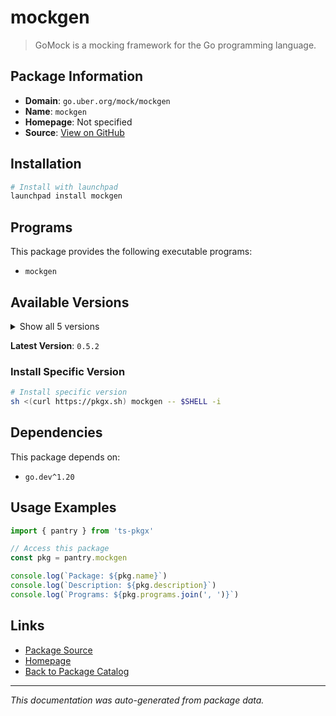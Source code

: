 # mockgen

> GoMock is a mocking framework for the Go programming language.

## Package Information

- **Domain**: `go.uber.org/mock/mockgen`
- **Name**: `mockgen`
- **Homepage**: Not specified
- **Source**: [View on GitHub](https://github.com/pkgxdev/pantry/tree/main/projects/go.uber.org/mock/mockgen/package.yml)

## Installation

```bash
# Install with launchpad
launchpad install mockgen
```

## Programs

This package provides the following executable programs:

- `mockgen`

## Available Versions

<details>
<summary>Show all 5 versions</summary>

- `0.5.2`, `0.5.1`, `0.5.0`, `0.4.0`, `0.3.0`

</details>

**Latest Version**: `0.5.2`

### Install Specific Version

```bash
# Install specific version
sh <(curl https://pkgx.sh) mockgen -- $SHELL -i
```

## Dependencies

This package depends on:

- `go.dev^1.20`

## Usage Examples

```typescript
import { pantry } from 'ts-pkgx'

// Access this package
const pkg = pantry.mockgen

console.log(`Package: ${pkg.name}`)
console.log(`Description: ${pkg.description}`)
console.log(`Programs: ${pkg.programs.join(', ')}`)
```

## Links

- [Package Source](https://github.com/pkgxdev/pantry/tree/main/projects/go.uber.org/mock/mockgen/package.yml)
- [Homepage](#)
- [Back to Package Catalog](../../../../package-catalog.md)

---

*This documentation was auto-generated from package data.*
